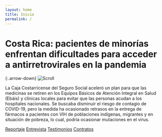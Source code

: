 ```yaml
---
layout: home
title: Inicio
permalink: /
---
```


# Costa Rica: pacientes de minorías enfrentan dificultades para acceder a antirretrovirales en la pandemia

{:.arrow-down}
![Scroll](https://vivirconvih.org/assets/img/arrow-down.svg)

La Caja Costarricense del Seguro Social aceleró un plan para que las medicinas se retiren en los Equipos Básicos de Atención Integral en Salud (Ebáis) y clínicas locales para evitar que las personas acudan a los hospitales nacionales. Se buscaba disminuir el riesgo de contagio de COVID-19, pero la medida ha ocasionado retrasos en la entrega de fármacos a pacientes con VIH de poblaciones indígenas, migrantes y en situación de pobreza, lo cual, podría ocasionar mutaciones en el virus.


[Reportaje](/2020/09/22/reportaje.html)
[Entrevista](/entrevista/)
[Testimonios](/testimonios/)
[Contratos](/contratos/)
